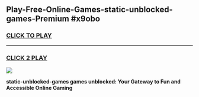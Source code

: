 
## Play-Free-Online-Games-static-unblocked-games-Premium #x9obo
<h3>
<a href="https://premium.freeplayer.one?title=static-unblocked-games&ref=8M">CLICK TO PLAY</a></h3>
<hr>

<h3>
<a href="https://premium.freeplayer.one?title=static-unblocked-games&ref=8M">CLICK 2 PLAY</a>
  
</h3>

<a href="https://premium.freeplayer.one?title=static-unblocked-games&ref=8M"><img src="https://clearcache.store/games.png"></a>


**static-unblocked-games games unblocked: Your Gateway to Fun and Accessible Online Gaming**
